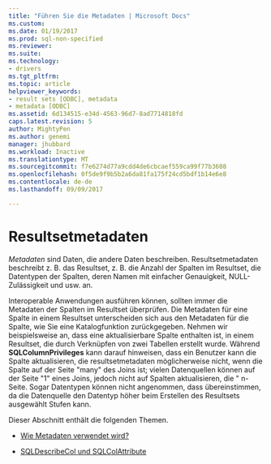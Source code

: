```yaml
---
title: "Führen Sie die Metadaten | Microsoft Docs"
ms.custom: 
ms.date: 01/19/2017
ms.prod: sql-non-specified
ms.reviewer: 
ms.suite: 
ms.technology:
- drivers
ms.tgt_pltfrm: 
ms.topic: article
helpviewer_keywords:
- result sets [ODBC], metadata
- metadata [ODBC]
ms.assetid: 6d134515-e34d-4563-96d7-8ad7714818fd
caps.latest.revision: 5
author: MightyPen
ms.author: genemi
manager: jhubbard
ms.workload: Inactive
ms.translationtype: MT
ms.sourcegitcommit: f7e6274d77a9cdd4de6cbcaef559ca99f77b3608
ms.openlocfilehash: 0f5de9f9b5b2a6da81fa175f24cd5bdf1b14e6e8
ms.contentlocale: de-de
ms.lasthandoff: 09/09/2017

---
```

# <a name="result-set-metadata"></a>Resultsetmetadaten
*Metadaten* sind Daten, die andere Daten beschreiben. Resultsetmetadaten beschreibt z. B. das Resultset, z. B. die Anzahl der Spalten im Resultset, die Datentypen der Spalten, deren Namen mit einfacher Genauigkeit, NULL-Zulässigkeit und usw. an.  
  
 Interoperable Anwendungen ausführen können, sollten immer die Metadaten der Spalten im Resultset überprüfen. Die Metadaten für eine Spalte in einem Resultset unterscheiden sich aus den Metadaten für die Spalte, wie Sie eine Katalogfunktion zurückgegeben. Nehmen wir beispielsweise an, dass eine aktualisierbare Spalte enthalten ist, in einem Resultset, die durch Verknüpfen von zwei Tabellen erstellt wurde. Während **SQLColumnPrivileges** kann darauf hinweisen, dass ein Benutzer kann die Spalte aktualisieren, die resultsetmetadaten möglicherweise nicht, wenn die Spalte auf der Seite "many" des Joins ist; vielen Datenquellen können auf der Seite "1" eines Joins, jedoch nicht auf Spalten aktualisieren, die " n-Seite. Sogar Datentypen können nicht angenommen, dass übereinstimmen, da die Datenquelle den Datentyp höher beim Erstellen des Resultsets ausgewählt Stufen kann.  
  
 Dieser Abschnitt enthält die folgenden Themen.  
  
-   [Wie Metadaten verwendet wird?](../../../odbc/reference/develop-app/how-is-metadata-used.md)  
  
-   [SQLDescribeCol und SQLColAttribute](../../../odbc/reference/develop-app/sqldescribecol-and-sqlcolattribute.md)

